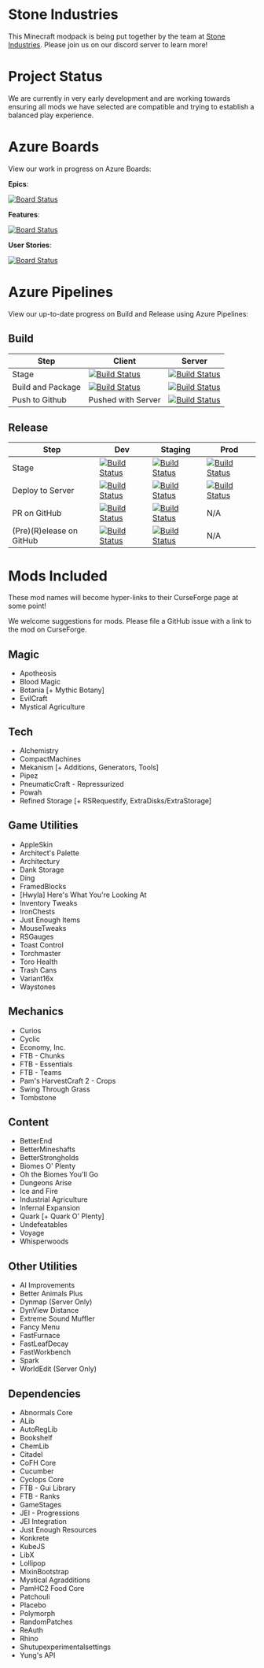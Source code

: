# **Stone Industries**
This Minecraft modpack is being put together by the team at [Stone Industries](https://discord.gg/VrgmsNJUmq). Please join us on our discord server to learn more!

# **Project Status**
We are currently in very early development and are working towards ensuring all mods we have selected are compatible and trying to establish a balanced play experience.

# **Azure Boards**
View our work in progress on Azure Boards:

**Epics**:

[![Board Status](https://dev.azure.com/SandboxServers/ccebe52c-6200-4e49-ae18-5217b565db46/838ef962-f749-478b-b2ab-61f86f3765b3/_apis/work/boardbadge/d5cf8915-7453-4511-8b98-6794d39867bf?columnOptions=1)](https://dev.azure.com/SandboxServers/ccebe52c-6200-4e49-ae18-5217b565db46/_boards/board/t/838ef962-f749-478b-b2ab-61f86f3765b3/Microsoft.EpicCategory/)

**Features**:

[![Board Status](https://dev.azure.com/SandboxServers/ccebe52c-6200-4e49-ae18-5217b565db46/838ef962-f749-478b-b2ab-61f86f3765b3/_apis/work/boardbadge/58f8074a-5b9c-4d0e-bac0-ed4b19a7669c?columnOptions=1)](https://dev.azure.com/SandboxServers/ccebe52c-6200-4e49-ae18-5217b565db46/_boards/board/t/838ef962-f749-478b-b2ab-61f86f3765b3/Microsoft.FeatureCategory/)

**User Stories**:

[![Board Status](https://dev.azure.com/SandboxServers/ccebe52c-6200-4e49-ae18-5217b565db46/838ef962-f749-478b-b2ab-61f86f3765b3/_apis/work/boardbadge/8efc6553-73b9-47d7-a263-5aaf4aba891c?columnOptions=1)](https://dev.azure.com/SandboxServers/ccebe52c-6200-4e49-ae18-5217b565db46/_boards/board/t/838ef962-f749-478b-b2ab-61f86f3765b3/Microsoft.RequirementCategory/)

# **Azure Pipelines**
View our up-to-date progress on Build and Release using Azure Pipelines:
## **Build**
| Step           | Client         | Server         |
| -------------- | -------------- | -------------- |
| Stage        | [![Build Status](https://dev.azure.com/SandboxServers/StoneIndustries/_apis/build/status/StoneIndustries?branchName=users%2Fscady%2Fpipeline-refinement&stageName=Build%20and%20Package%20Client)](https://dev.azure.com/SandboxServers/StoneIndustries/_build/latest?definitionId=2&branchName=users%2Fscady%2Fpipeline-refinement)  | [![Build Status](https://dev.azure.com/SandboxServers/StoneIndustries/_apis/build/status/StoneIndustries?branchName=users%2Fscady%2Fpipeline-refinement&stageName=Build%20and%20Package%20Client)](https://dev.azure.com/SandboxServers/StoneIndustries/_build/latest?definitionId=2&branchName=users%2Fscady%2Fpipeline-refinement) |  | |
| Build and Package | [![Build Status](https://dev.azure.com/SandboxServers/StoneIndustries/_apis/build/status/StoneIndustries?branchName=users%2Fscady%2Fpipeline-refinement&stageName=Build%20and%20Package%20Client&jobName=Build%20and%20Package%20client)](https://dev.azure.com/SandboxServers/StoneIndustries/_build/latest?definitionId=2&branchName=users%2Fscady%2Fpipeline-refinement)  | [![Build Status](https://dev.azure.com/SandboxServers/StoneIndustries/_apis/build/status/StoneIndustries?branchName=users%2Fscady%2Fpipeline-refinement&stageName=Build%20and%20Package%20Server&jobName=Build%20and%20Package%20server)](https://dev.azure.com/SandboxServers/StoneIndustries/_build/latest?definitionId=2&branchName=users%2Fscady%2Fpipeline-refinement)|
| Push to Github | Pushed with Server | [![Build Status](https://dev.azure.com/SandboxServers/StoneIndustries/_apis/build/status/StoneIndustries?branchName=users%2Fscady%2Fpipeline-refinement&stageName=Build%20and%20Package%20Server&jobName=Push%20to%20GitHub)](https://dev.azure.com/SandboxServers/StoneIndustries/_build/latest?definitionId=2&branchName=users%2Fscady%2Fpipeline-refinement)  |

## **Release**

| Step           | Dev            | Staging        | Prod           | 
| -------------- | -------------- | -------------- | -------------- |
| Stage        | [![Build Status](https://dev.azure.com/SandboxServers/StoneIndustries/_apis/build/status/StoneIndustries?branchName=users%2Fscady%2Fpipeline-refinement&stageName=Dev)](https://dev.azure.com/SandboxServers/StoneIndustries/_build/latest?definitionId=2&branchName=users%2Fscady%2Fpipeline-refinement)  | [![Build Status](https://dev.azure.com/SandboxServers/StoneIndustries/_apis/build/status/StoneIndustries?branchName=users%2Fscady%2Fpipeline-refinement&stageName=Staging)](https://dev.azure.com/SandboxServers/StoneIndustries/_build/latest?definitionId=2&branchName=users%2Fscady%2Fpipeline-refinement) | [![Build Status](https://dev.azure.com/SandboxServers/StoneIndustries/_apis/build/status/StoneIndustries?branchName=users%2Fscady%2Fpipeline-refinement&stageName=prod)](https://dev.azure.com/SandboxServers/StoneIndustries/_build/latest?definitionId=2&branchName=users%2Fscady%2Fpipeline-refinement)  |  | |
| Deploy to Server  | [![Build Status](https://dev.azure.com/SandboxServers/StoneIndustries/_apis/build/status/StoneIndustries?branchName=users%2Fscady%2Fpipeline-refinement&stageName=Dev&jobName=Deploy%20to%20%20Instance)](https://dev.azure.com/SandboxServers/StoneIndustries/_build/latest?definitionId=2&branchName=users%2Fscady%2Fpipeline-refinement)  | [![Build Status](https://dev.azure.com/SandboxServers/StoneIndustries/_apis/build/status/StoneIndustries?branchName=users%2Fscady%2Fpipeline-refinement&stageName=Staging&jobName=Deploy%20to%20%20Instance)](https://dev.azure.com/SandboxServers/StoneIndustries/_build/latest?definitionId=2&branchName=users%2Fscady%2Fpipeline-refinement) | [![Build Status](https://dev.azure.com/SandboxServers/StoneIndustries/_apis/build/status/StoneIndustries?branchName=users%2Fscady%2Fpipeline-refinement&stageName=prod&jobName=Deploy%20to%20%20Instance)](https://dev.azure.com/SandboxServers/StoneIndustries/_build/latest?definitionId=2&branchName=users%2Fscady%2Fpipeline-refinement) |
| PR on GitHub|[![Build Status](https://dev.azure.com/SandboxServers/StoneIndustries/_apis/build/status/StoneIndustries?branchName=users%2Fscady%2Fpipeline-refinement&stageName=Dev&jobName=Pull%20Request%20to%20staging)](https://dev.azure.com/SandboxServers/StoneIndustries/_build/latest?definitionId=2&branchName=users%2Fscady%2Fpipeline-refinement)    | [![Build Status](https://dev.azure.com/SandboxServers/StoneIndustries/_apis/build/status/StoneIndustries?branchName=users%2Fscady%2Fpipeline-refinement&stageName=Staging&jobName=Pull%20Request%20to%20main)](https://dev.azure.com/SandboxServers/StoneIndustries/_build/latest?definitionId=2&branchName=users%2Fscady%2Fpipeline-refinement) | N/A |
| (Pre)(R)elease on GitHub | [![Build Status](https://dev.azure.com/SandboxServers/StoneIndustries/_apis/build/status/StoneIndustries?branchName=users%2Fscady%2Fpipeline-refinement&stageName=Dev&jobName=createrelease)](https://dev.azure.com/SandboxServers/StoneIndustries/_build/latest?definitionId=2&branchName=users%2Fscady%2Fpipeline-refinement)  | [![Build Status](https://dev.azure.com/SandboxServers/StoneIndustries/_apis/build/status/StoneIndustries?branchName=users%2Fscady%2Fpipeline-refinement&stageName=Staging&jobName=createrelease)](https://dev.azure.com/SandboxServers/StoneIndustries/_build/latest?definitionId=2&branchName=users%2Fscady%2Fpipeline-refinement) | N/A |

# **Mods Included**
These mod names will become hyper-links to their CurseForge page at some point!

We welcome suggestions for mods. Please file a GitHub issue with a link to the mod on CurseForge.

## **Magic**
- Apotheosis
- Blood Magic
- Botania [+ Mythic Botany]
- EvilCraft
- Mystical Agriculture

## **Tech**
- Alchemistry
- CompactMachines
- Mekanism [+ Additions, Generators, Tools]
- Pipez
- PneumaticCraft - Repressurized
- Powah 
- Refined Storage [+ RSRequestify, ExtraDisks/ExtraStorage]

## **Game Utilities**
- AppleSkin
- Architect's Palette
- Architectury
- Dank Storage
- Ding
- FramedBlocks
- [Hwyla] Here's What You're Looking At
- Inventory Tweaks
- IronChests
- Just Enough Items
- MouseTweaks
- RSGauges
- Toast Control
- Torchmaster
- Toro Health
- Trash Cans
- Variant16x
- Waystones

## **Mechanics**
- Curios
- Cyclic
- Economy, Inc.
- FTB - Chunks
- FTB - Essentials
- FTB - Teams
- Pam's HarvestCraft 2 - Crops
- Swing Through Grass
- Tombstone


## **Content**
- BetterEnd
- BetterMineshafts
- BetterStrongholds
- Biomes O' Plenty
- Oh the Biomes You'll Go
- Dungeons Arise
- Ice and Fire
- Industrial Agriculture
- Infernal Expansion
- Quark [+ Quark O' Plenty]
- Undefeatables
- Voyage
- Whisperwoods

## **Other Utilities**
- AI Improvements
- Better Animals Plus
- Dynmap (Server Only)
- DynView Distance
- Extreme Sound Muffler
- Fancy Menu
- FastFurnace
- FastLeafDecay
- FastWorkbench
- Spark
- WorldEdit (Server Only)

## **Dependencies**
- Abnormals Core
- ALib
- AutoRegLib
- Bookshelf
- ChemLib
- Citadel
- CoFH Core
- Cucumber
- Cyclops Core
- FTB - Gui Library
- FTB - Ranks
- GameStages
- JEI - Progressions
- JEI Integration
- Just Enough Resources
- Konkrete
- KubeJS
- LibX
- Lollipop
- MixinBootstrap
- Mystical Agradditions
- PamHC2 Food Core
- Patchouli
- Placebo
- Polymorph
- RandomPatches
- ReAuth
- Rhino
- Shutupexperimentalsettings
- Yung's API